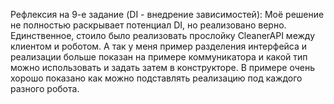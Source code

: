 Рефлексия на 9-е задание (DI - внедрение зависимостей):
Моё решение не полностью раскрывает потенциал DI, но реализовано верно.
Единственное, стоило было реализовать прослойку CleanerAPI между клиентом и роботом.
А так у меня пример разделения интерфейса и реализации больше показан на примере коммуникатора
и какой тип можно использовать и задать затем в конструкторе.
В примере очень хорошо показано как можно подставлять реализацию под каждого разного робота.